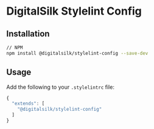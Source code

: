 # DigitalSilk Stylelint Config

## Installation

```bash
// NPM
npm install @digitalsilk/stylelint-config --save-dev
```

## Usage

Add the following to your `.stylelintrc` file:

```js
{
  "extends": [
    "@digitalsilk/stylelint-config"
  ]
}

```
